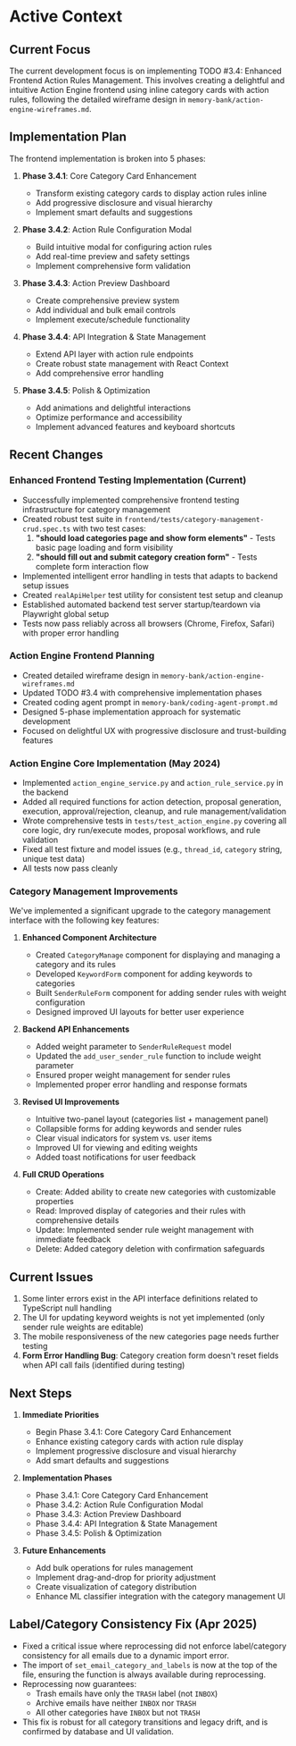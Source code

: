 # Active Context

## Current Focus

The current development focus is on implementing TODO #3.4: Enhanced Frontend Action Rules Management. This involves creating a delightful and intuitive Action Engine frontend using inline category cards with action rules, following the detailed wireframe design in `memory-bank/action-engine-wireframes.md`.

## Implementation Plan

The frontend implementation is broken into 5 phases:

1. **Phase 3.4.1**: Core Category Card Enhancement
   - Transform existing category cards to display action rules inline
   - Add progressive disclosure and visual hierarchy
   - Implement smart defaults and suggestions

2. **Phase 3.4.2**: Action Rule Configuration Modal
   - Build intuitive modal for configuring action rules
   - Add real-time preview and safety settings
   - Implement comprehensive form validation

3. **Phase 3.4.3**: Action Preview Dashboard
   - Create comprehensive preview system
   - Add individual and bulk email controls
   - Implement execute/schedule functionality

4. **Phase 3.4.4**: API Integration & State Management
   - Extend API layer with action rule endpoints
   - Create robust state management with React Context
   - Add comprehensive error handling

5. **Phase 3.4.5**: Polish & Optimization
   - Add animations and delightful interactions
   - Optimize performance and accessibility
   - Implement advanced features and keyboard shortcuts

## Recent Changes

### Enhanced Frontend Testing Implementation (Current)

- Successfully implemented comprehensive frontend testing infrastructure for category management
- Created robust test suite in `frontend/tests/category-management-crud.spec.ts` with two test cases:
  1. **"should load categories page and show form elements"** - Tests basic page loading and form visibility
  2. **"should fill out and submit category creation form"** - Tests complete form interaction flow
- Implemented intelligent error handling in tests that adapts to backend setup issues
- Created `realApiHelper` test utility for consistent test setup and cleanup
- Established automated backend test server startup/teardown via Playwright global setup
- Tests now pass reliably across all browsers (Chrome, Firefox, Safari) with proper error handling

### Action Engine Frontend Planning

- Created detailed wireframe design in `memory-bank/action-engine-wireframes.md`
- Updated TODO #3.4 with comprehensive implementation phases
- Created coding agent prompt in `memory-bank/coding-agent-prompt.md`
- Designed 5-phase implementation approach for systematic development
- Focused on delightful UX with progressive disclosure and trust-building features

### Action Engine Core Implementation (May 2024)

- Implemented `action_engine_service.py` and `action_rule_service.py` in the backend
- Added all required functions for action detection, proposal generation, execution, approval/rejection, cleanup, and rule management/validation
- Wrote comprehensive tests in `tests/test_action_engine.py` covering all core logic, dry run/execute modes, proposal workflows, and rule validation
- Fixed all test fixture and model issues (e.g., `thread_id`, `category` string, unique test data)
- All tests now pass cleanly

### Category Management Improvements

We've implemented a significant upgrade to the category management interface with the following key features:

1. **Enhanced Component Architecture**
   - Created `CategoryManage` component for displaying and managing a category and its rules
   - Developed `KeywordForm` component for adding keywords to categories
   - Built `SenderRuleForm` component for adding sender rules with weight configuration
   - Designed improved UI layouts for better user experience

2. **Backend API Enhancements**
   - Added weight parameter to `SenderRuleRequest` model
   - Updated the `add_user_sender_rule` function to include weight parameter
   - Ensured proper weight management for sender rules
   - Implemented proper error handling and response formats

3. **Revised UI Improvements**
   - Intuitive two-panel layout (categories list + management panel)
   - Collapsible forms for adding keywords and sender rules
   - Clear visual indicators for system vs. user items
   - Improved UI for viewing and editing weights
   - Added toast notifications for user feedback

4. **Full CRUD Operations**
   - Create: Added ability to create new categories with customizable properties
   - Read: Improved display of categories and their rules with comprehensive details
   - Update: Implemented sender rule weight management with immediate feedback
   - Delete: Added category deletion with confirmation safeguards

## Current Issues

1. Some linter errors exist in the API interface definitions related to TypeScript null handling
2. The UI for updating keyword weights is not yet implemented (only sender rule weights are editable)
3. The mobile responsiveness of the new categories page needs further testing
4. **Form Error Handling Bug**: Category creation form doesn't reset fields when API call fails (identified during testing)

## Next Steps

1. **Immediate Priorities**
   - Begin Phase 3.4.1: Core Category Card Enhancement
   - Enhance existing category cards with action rule display
   - Implement progressive disclosure and visual hierarchy
   - Add smart defaults and suggestions

2. **Implementation Phases**
   - Phase 3.4.1: Core Category Card Enhancement
   - Phase 3.4.2: Action Rule Configuration Modal
   - Phase 3.4.3: Action Preview Dashboard
   - Phase 3.4.4: API Integration & State Management
   - Phase 3.4.5: Polish & Optimization

3. **Future Enhancements**
   - Add bulk operations for rules management
   - Implement drag-and-drop for priority adjustment
   - Create visualization of category distribution
   - Enhance ML classifier integration with the category management UI 

## Label/Category Consistency Fix (Apr 2025)

- Fixed a critical issue where reprocessing did not enforce label/category consistency for all emails due to a dynamic import error.
- The import of `set_email_category_and_labels` is now at the top of the file, ensuring the function is always available during reprocessing.
- Reprocessing now guarantees:
  - Trash emails have only the `TRASH` label (not `INBOX`)
  - Archive emails have neither `INBOX` nor `TRASH`
  - All other categories have `INBOX` but not `TRASH`
- This fix is robust for all category transitions and legacy drift, and is confirmed by database and UI validation. 